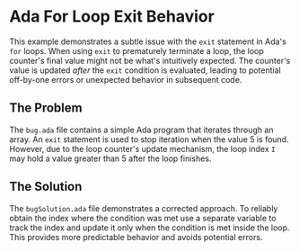 # Ada For Loop Exit Behavior

This example demonstrates a subtle issue with the `exit` statement in Ada's `for` loops.  When using `exit` to prematurely terminate a loop, the loop counter's final value might not be what's intuitively expected.  The counter's value is updated *after* the `exit` condition is evaluated, leading to potential off-by-one errors or unexpected behavior in subsequent code.

## The Problem

The `bug.ada` file contains a simple Ada program that iterates through an array.  An `exit` statement is used to stop iteration when the value 5 is found. However, due to the loop counter's update mechanism, the loop index `I` may hold a value greater than 5 after the loop finishes.

## The Solution

The `bugSolution.ada` file demonstrates a corrected approach. To reliably obtain the index where the condition was met use a separate variable to track the index and update it only when the condition is met inside the loop.  This provides more predictable behavior and avoids potential errors.